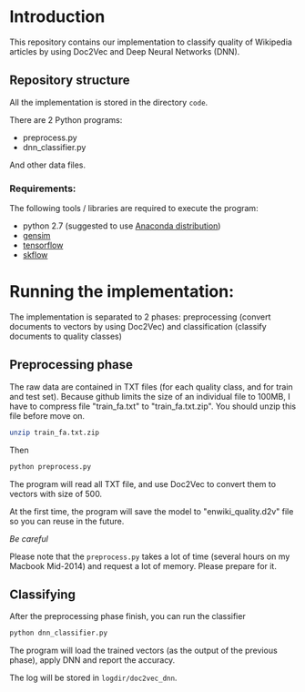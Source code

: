 # Introduction

This repository contains our implementation to classify quality of Wikipedia articles by using Doc2Vec and Deep Neural Networks (DNN).

## Repository structure

All the implementation is stored in the directory ``code``.

There are 2 Python programs:
- preprocess.py
- dnn_classifier.py

And other data files.

### Requirements:

The following tools / libraries are required to execute the program:

- python 2.7 (suggested to use [Anaconda distribution](https://anaconda.org/))
- [gensim](https://radimrehurek.com/gensim/index.html)
- [tensorflow](https://www.tensorflow.org)
- [skflow](https://github.com/tensorflow/skflow)

# Running the implementation:

The implementation is separated to 2 phases: preprocessing (convert documents to vectors by using Doc2Vec) and classification (classify documents to quality classes)

## Preprocessing phase

The raw data are contained in TXT files (for each quality class, and for train and test set). Because github limits the size of an individual file to 100MB, I have to compress file "train_fa.txt" to "train_fa.txt.zip". You should unzip this file before move on.

```bash
unzip train_fa.txt.zip
```

Then

```bash
python preprocess.py
```

The program will read all TXT file, and use Doc2Vec to convert them to vectors with size of 500.

At the first time, the program will save the model to "enwiki_quality.d2v" file so you can reuse in the future.

*Be careful*

Please note that the ``preprocess.py`` takes a lot of time (several hours on my Macbook Mid-2014) and request a lot of memory. Please prepare for it.

## Classifying

After the preprocessing phase finish, you can run the classifier

```bash
python dnn_classifier.py
```

The program will load the trained vectors (as the output of the previous phase), apply DNN and report the accuracy.

The log will be stored in ``logdir/doc2vec_dnn``.